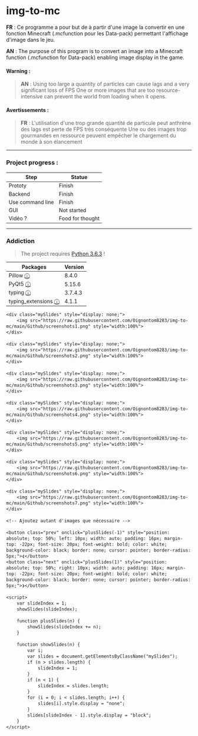 # img-to-mc
  **FR** : Ce programme a pour but de à partir d'une image la convertir en une fonction Minecraft (.mcfunction pour les Data-pack) permettant l'affichage d'image dans le jeu.
  
  **AN** : The purpose of this program is to convert an image into a Minecraft function (.mcfunction for Data-pack) enabling image display in the game.


#### Warning :
> **AN** : Using too large a quantity of particles can cause lags and a very significant loss of FPS
> One or more images that are too resource-intensive can prevent the world from loading when it opens.


#### Avertissements :
> **FR** : L'utilisation d'une trop grande quantité de particule peut anthrène des lags est perte de FPS très conséquente 
> Une ou des images trop gourmandes en ressource peuvent empêcher le chargement du monde à son élancement
  
*************************************

### Project progress :

| Step              | Statue           |
|-------------------|------------------|
| Prototy           | Finish           |
| Backend           | Finish           |
| Use command line  | Finish           |
| GUI               | Not started      |
| Vidéo ?           | Food for thought |

*************************************

### Addiction

> The project requires [Python 3.6.3](https://www.python.org/downloads/release/python-363/) !

| Packages                                                            | Version |
|---------------------------------------------------------------------|---------|
| Pillow [ⓘ](https://pypi.org/project/Pillow/)                       | 8.4.0   |
| PyQt5 [ⓘ](https://pypi.org/project/PyQt5/)                         | 5.15.6  |
| typing [ⓘ](https://pypi.org/project/typing/)                       | 3.7.4.3 |
| typing_extensions [ⓘ](https://pypi.org/project/typing-extensions/) | 4.1.1   |


<div id="diaporama" style="max-width: 600px; position: relative; margin: auto;">
    <div class="mySlides" style="display: none;">
        <img src="https://raw.githubusercontent.com/Oignontom8283/img-to-mc/main/Github/screenshots0.png" style="width:100%">
    </div>

    <div class="mySlides" style="display: none;">
        <img src="https://raw.githubusercontent.com/Oignontom8283/img-to-mc/main/Github/screenshots1.png" style="width:100%">
    </div>

    <div class="mySlides" style="display: none;">
        <img src="https://raw.githubusercontent.com/Oignontom8283/img-to-mc/main/Github/screenshots2.png" style="width:100%">
    </div>

    <div class="mySlides" style="display: none;">
        <img src="https://raw.githubusercontent.com/Oignontom8283/img-to-mc/main/Github/screenshots3.png" style="width:100%">
    </div>

    <div class="mySlides" style="display: none;">
        <img src="https://raw.githubusercontent.com/Oignontom8283/img-to-mc/main/Github/screenshots4.png" style="width:100%">
    </div>

    <div class="mySlides" style="display: none;">
        <img src="https://raw.githubusercontent.com/Oignontom8283/img-to-mc/main/Github/screenshots5.png" style="width:100%">
    </div>

    <div class="mySlides" style="display: none;">
        <img src="https://raw.githubusercontent.com/Oignontom8283/img-to-mc/main/Github/screenshots6.png" style="width:100%">
    </div>

    <div class="mySlides" style="display: none;">
        <img src="https://raw.githubusercontent.com/Oignontom8283/img-to-mc/main/Github/screenshots7.png" style="width:100%">
    </div>

    <!-- Ajoutez autant d'images que nécessaire -->

    <button class="prev" onclick="plusSlides(-1)" style="position: absolute; top: 50%; left: 10px; width: auto; padding: 16px; margin-top: -22px; font-size: 20px; font-weight: bold; color: white; background-color: black; border: none; cursor: pointer; border-radius: 5px;">❮</button>
    <button class="next" onclick="plusSlides(1)" style="position: absolute; top: 50%; right: 10px; width: auto; padding: 16px; margin-top: -22px; font-size: 20px; font-weight: bold; color: white; background-color: black; border: none; cursor: pointer; border-radius: 5px;">❯</button>

    <script>
        var slideIndex = 1;
        showSlides(slideIndex);

        function plusSlides(n) {
            showSlides(slideIndex += n);
        }

        function showSlides(n) {
            var i;
            var slides = document.getElementsByClassName("mySlides");
            if (n > slides.length) {
                slideIndex = 1;
            }
            if (n < 1) {
                slideIndex = slides.length;
            }
            for (i = 0; i < slides.length; i++) {
                slides[i].style.display = "none";
            }
            slides[slideIndex - 1].style.display = "block";
        }
    </script>
</div>

